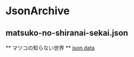 # JsonArchive

## matsuko-no-shiranai-sekai.json
** マツコの知らない世界 **
[json data](https://fieldarchive.github.io/JsonArchive/matsuko-no-shiranai-sekai.json)
